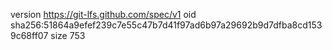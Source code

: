version https://git-lfs.github.com/spec/v1
oid sha256:51864a9efef239c7e55c47b7d41f97ad6b97a29692b9d7dfba8cd1539c68ff07
size 753
